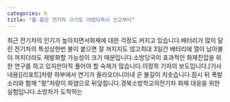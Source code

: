 ```yaml
---
categories: h
title: "불 붙은 전기차 끄기도 어렵다즉시 신고부터"
---
```

최근 전기차의 인기가 높아지면서화재에 대한 걱정도 커지고 있습니다.배터리가 많이 달린 전기차의 특성상한번 불이 붙으면 잘 꺼지지도 않고최대 3일간 배터리에 열이 남아불이 꺼지더라도 재발화할 가능성이 크기 때문입니다.소방당국이 효과적인 화재진압을 위한 연구를 하고 있지만아직 풀어야 할 숙제가 많습니다.이정목 기자의 보도입니다.[기사내용][리포트]차량 하부에서 연기가 올라오더니이내 곧 불길이 치솟습니다.잠시 뒤 폭발소리와 함께 "펑"차량이 화염으로 뒤덮힙니다.경북소방학교의전기차 화재 대응을 위한 실험입니다.소방차가 도착하는